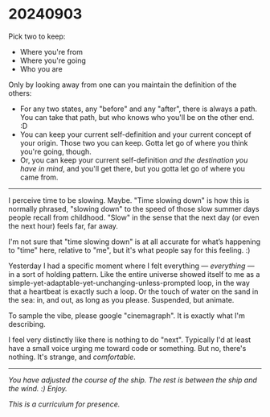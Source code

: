 # 20240903

Pick two to keep:

* Where you're from
* Where you're going
* Who you are

Only by looking away from one can you maintain the definition of the others:

* For any two states, any "before" and any "after", there is always a path. You can take that path, but who knows who you'll be on the other end. :D
* You can keep your current self-definition and your current concept of your origin. Those two you can keep. Gotta let go of where you think you're going, though.
* Or, you can keep your current self-definition _and the destination you have in mind_, and you'll get there, but you gotta let go of where you came from.

***

I perceive time to be slowing. Maybe. "Time slowing down" is how this is normally phrased, "slowing down" to the speed of those slow summer days people recall from childhood. "Slow" in the sense that the next day (or even the next hour) feels far, far away.

I'm not sure that "time slowing down" is at all accurate for what’s happening to "time" here, relative to "me", but it's what people say for this feeling. :)

Yesterday I had a specific moment where I felt everything — _everything_ — in a sort of holding pattern. Like the entire universe showed itself to me as a simple-yet-adaptable-yet-unchanging-unless-prompted loop, in the way that a heartbeat is exactly such a loop. Or the touch of water on the sand in the sea: in, and out, as long as you please. Suspended, but animate.

To sample the vibe, please google "cinemagraph". It is exactly what I'm describing.

I feel very distinctly like there is nothing to do "next". Typically I'd at least have a small voice urging me toward code or something. But no, there's nothing. It's strange, and _comfortable_.

***

_You have adjusted the course of the ship. The rest is between the ship and the wind. :) Enjoy._

_This is a curriculum for presence._

